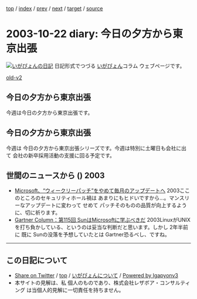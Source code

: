 [top](../index.html) 
 / [index](index.html) 
 / [prev](ig031021.html) 
 / [next](ig031028.html) 
 / [target](http://www.igapyon.jp/igapyon/diary/2003/ig031022.html) 
 / [source](https://github.com/igapyon/diary/blob/master/2003/ig031022.src.md) 

2003-10-22 diary: 今日の夕方から東京出張
=====================================================================================================
[![いがぴょんの日記](http://www.igapyon.jp/igapyon/diary/images/iga200306s.jpg "いがぴょん")](http://www.igapyon.jp/igapyon/diary/memo/memoigapyon.html) 日記形式でつづる [いがぴょん](http://www.igapyon.jp/igapyon/diary/memo/memoigapyon.html)コラム ウェブページです。

[old-v2](ig031022-orig.html)

## 今日の夕方から東京出張

今週は今日の夕方から東京出張です。


## 今日の夕方から東京出張

今週は 今日の夕方から東京出張シリーズです。今週は特別に土曜日も会社に出て 会社の新卒採用活動の支援に回る予定です。

## 世間のニュースから () 2003

* [Microsoft、“ウィークリーパッチ”をやめて毎月のアップデートへ](http://www.zdnet.co.jp/enterprise/0310/10/epn05.html)  2003ここのところのセキュリティホール禍は あまりにもヒドいですから…。マンスリーなアップデートに変わって せめて パッチそのものの品質が向上するように、切に祈ります。
* [Gartner Column：第115回 SunはMicrosoftに学ぶべきだ](http://www.zdnet.co.jp/enterprise/0310/20/epn14.html)  2003LinuxがUNIXを打ち負かしている、というのは妥当な判断だと思います。しかし 2年半前に 既に Sunの没落を予想していたとは Gartner恐るべし、ですね。


----------------------------------------------------------------------------------------------------

## この日記について

* [Share on Twitter](https://twitter.com/intent/tweet?hashtags=igapyon%2Cdiary%2C%E3%81%84%E3%81%8C%E3%81%B4%E3%82%87%E3%82%93&text=%E4%BB%8A%E6%97%A5%E3%81%AE%E5%A4%95%E6%96%B9%E3%81%8B%E3%82%89%E6%9D%B1%E4%BA%AC%E5%87%BA%E5%BC%B5&url=http%3A%2F%2Fwww.igapyon.jp%2Figapyon%2Fdiary%2F2003%2Fig031022.html) / [top](../index.html) / [いがぴょんについて](http://www.igapyon.jp/igapyon/diary/memo/memoigapyon.html) / [Powered by Igapyonv3](https://github.com/igapyon/igapyonv3)
* 本サイトの見解は、私 個人のものであり、株式会社レザボア・コンサルティング は当個人的見解に一切責任を持ちません。 
